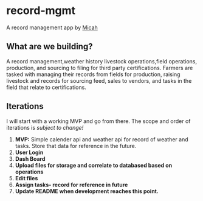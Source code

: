 # record-mgmt

A record management app by [Micah](https://twitter.com/mbelm)

## What are we building?

A record management,weather history livestock operations,field operations, production, and sourcing to filing for third party certifications. Farmers are tasked with managing their records from fields for production, raising livestock and records for sourcing feed, sales to vendors, and tasks in the field that relate to certifications.

## Iterations

I will start with a working MVP and go from there. The scope and order of iterations is _subject to change!_

1. **MVP:** Simple calender api and weather api for record of weather and tasks. Store that data for reference in the future.
2. **User Login**
3. **Dash Board**
4. **Upload files for storage and correlate to databased based on operations**
5. **Edit files**
6. **Assign tasks- record for reference in future**
7. **Update README when development reaches this point.**
